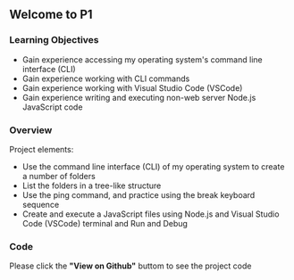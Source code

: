 ## Welcome to P1

### Learning Objectives

- Gain experience accessing my operating system's command line interface (CLI)
- Gain experience working with CLI commands
- Gain experience working with Visual Studio Code (VSCode)
- Gain experience writing and executing non-web server Node.js JavaScript code

###  Overview

Project elements:

- Use the command line interface (CLI) of my operating system to create a number of folders
- List the folders in a tree-like structure
- Use the ping command, and practice using the break keyboard sequence
- Create and execute a JavaScript files using Node.js and Visual Studio Code (VSCode) terminal and Run and Debug

### Code

Please click the **"View on Github"** buttom to see the project code

